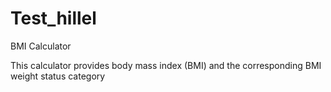 # Test_hillel

BMI Calculator

This calculator provides body mass index (BMI) and the corresponding BMI weight status category
